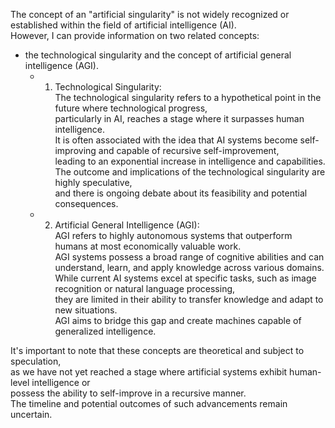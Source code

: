 The concept of an "artificial singularity" is not widely recognized or established within the field of artificial intelligence (AI).  
 However, I can provide information on two related concepts:  
  - the technological singularity and the concept of artificial general intelligence (AGI).  
    - 1. Technological Singularity:  
          The technological singularity refers to a hypothetical point in the future where technological progress,   
           particularly in AI, reaches a stage where it surpasses human intelligence.   
            It is often associated with the idea that AI systems become self-improving and capable of recursive self-improvement,   
             leading to an exponential increase in intelligence and capabilities.   
              The outcome and implications of the technological singularity are highly speculative,   
               and there is ongoing debate about its feasibility and potential consequences.  
   
    - 2. Artificial General Intelligence (AGI):  
          AGI refers to highly autonomous systems that outperform humans at most economically valuable work.   
          AGI systems possess a broad range of cognitive abilities and can understand, learn, and apply knowledge across various domains.   
               While current AI systems excel at specific tasks, such as image recognition or natural language processing,   
                they are limited in their ability to transfer knowledge and adapt to new situations.   
          AGI aims to bridge this gap and create machines capable of generalized intelligence.  
    
It's important to note that these concepts are theoretical and subject to speculation,   
 as we have not yet reached a stage where artificial systems exhibit human-level intelligence or   
  possess the ability to self-improve in a recursive manner.   
   The timeline and potential outcomes of such advancements remain uncertain.  

